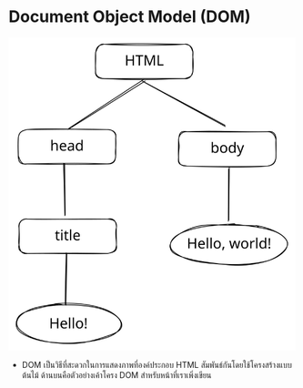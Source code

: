 # Document Object Model (DOM)

<img src="../../.gitbook/assets/file.excalidraw.svg" alt="" class="gitbook-drawing">

* DOM เป็นวิธีที่สะดวกในการแสดงภาพที่องค์ประกอบ HTML สัมพันธ์กันโดยใช้โครงสร้างแบบต้นไม้ ด้านบนคือตัวอย่างเค้าโครง DOM สำหรับหน้าที่เราเพิ่งเขียน
